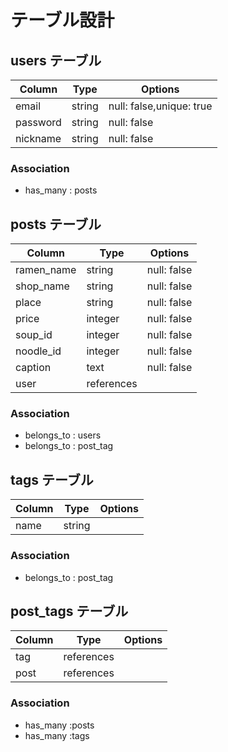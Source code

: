 # テーブル設計

## users テーブル

| Column   | Type   | Options     |
| -------- | ------ | ----------- |
| email    | string | null: false,unique: true |
| password | string | null: false |
| nickname     | string | null: false |


### Association

- has_many : posts



## posts テーブル
| Column | Type   | Options     |
| ------ | ------ | ----------- |
| ramen_name  | string | null: false |
| shop_name| string| null: false |
| place | string   | null: false |
| price  | integer       |  null: false          |
| soup_id  | integer       |  null: false           |
| noodle_id | integer       |  null: false         |
| caption  | text       |  null: false        |
| user   | references |             |

### Association

- belongs_to : users
- belongs_to : post_tag

## tags テーブル

| Column | Type       | Options                        |
| ------ | ---------- | ------------------------------ |
| name   | string    |        |

### Association

- belongs_to : post_tag

## post_tags テーブル

| Column | Type       | Options                        |
| ------ | ---------- | ------------------------------ |
| tag  | references |             |
| post | references |          |
### Association

- has_many :posts
- has_many :tags
